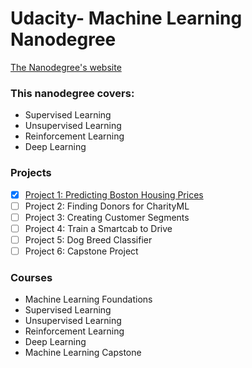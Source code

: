 # Udacity- Machine Learning Nanodegree

<p> <a href="https://www.udacity.com/course/machine-learning-engineer-nanodegree--nd009">
The Nanodegree's website</a> </p>

### This nanodegree covers:
- Supervised Learning
- Unsupervised Learning
- Reinforcement Learning
- Deep Learning

### Projects
- [x] [Project 1: Predicting Boston Housing Prices]()
- [ ] Project 2: Finding Donors for CharityML
- [ ] Project 3: Creating Customer Segments
- [ ] Project 4: Train a Smartcab to Drive
- [ ] Project 5: Dog Breed Classifier
- [ ] Project 6: Capstone Project

### Courses
- Machine Learning Foundations
- Supervised Learning
- Unsupervised Learning
- Reinforcement Learning
- Deep Learning
- Machine Learning Capstone

</br>
</br>

